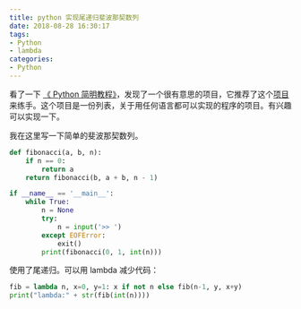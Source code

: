 ```yaml
---
title: python 实现尾递归斐波那契数列
date: 2018-08-28 16:30:17
tags:
- Python
- lambda
categories:
- Python
---
```


看了一下 [《 Python 简明教程》](https://pythoncaff.com/docs/byte-of-python/2018)，发现了一个很有意思的项目，它推荐了这个[项目](https://github.com/karan/Projects)来练手。这个项目是一份列表，关于用任何语言都可以实现的程序的项目。有兴趣可以实现一下。

我在这里写一下简单的斐波那契数列。
<!--more-->

```python
def fibonacci(a, b, n):
    if n == 0:
        return a
    return fibonacci(b, a + b, n - 1)

if __name__ == '__main__':
    while True:
        n = None
        try:
            n = input('>> ')
        except EOFError:
            exit()
        print(fibonacci(0, 1, int(n)))
```

使用了尾递归。可以用 lambda 减少代码：

```python
fib = lambda n, x=0, y=1: x if not n else fib(n-1, y, x+y)
print("lambda:" + str(fib(int(n))))

```

